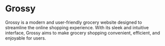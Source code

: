 # Grossy
Grossy is a modern and user-friendly grocery website designed to streamline the online 
shopping experience. With its sleek and intuitive interface, Grossy aims to make grocery 
shopping convenient, efficient, and enjoyable for users.
